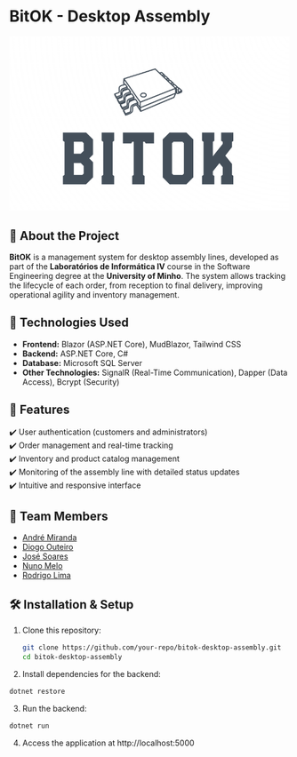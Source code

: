 # BitOK - Desktop Assembly

![BitOK Logo](BitOk/wwwroot/assets/logo.png)  

## 📌 About the Project

**BitOK** is a management system for desktop assembly lines, developed as part of the **Laboratórios de Informática IV** course in the Software Engineering degree at the **University of Minho**. The system allows tracking the lifecycle of each order, from reception to final delivery, improving operational agility and inventory management.

## 🚀 Technologies Used

- **Frontend:** Blazor (ASP.NET Core), MudBlazor, Tailwind CSS  
- **Backend:** ASP.NET Core, C#  
- **Database:** Microsoft SQL Server  
- **Other Technologies:** SignalR (Real-Time Communication), Dapper (Data Access), Bcrypt (Security)  

## 📖 Features

✔️ User authentication (customers and administrators)  
✔️ Order management and real-time tracking  
✔️ Inventory and product catalog management  
✔️ Monitoring of the assembly line with detailed status updates  
✔️ Intuitive and responsive interface  

## 👥 Team Members

- [André Miranda](https://github.com/RollingJack)  
- [Diogo Outeiro](https://github.com/DiogoOuteiro4)  
- [José Soares](https://github.com/zeeesoares)  
- [Nuno Melo](https://github.com/nunoMelo6)  
- [Rodrigo Lima](https://github.com/RodrimLima19)  

## 🛠️ Installation & Setup

1. Clone this repository:  
   ```sh
   git clone https://github.com/your-repo/bitok-desktop-assembly.git
   cd bitok-desktop-assembly
   ```
   
2. Install dependencies for the backend:
  ```sh
  dotnet restore
  ```

3. Run the backend:
  ```sh
  dotnet run
  ```
4. Access the application at http://localhost:5000

